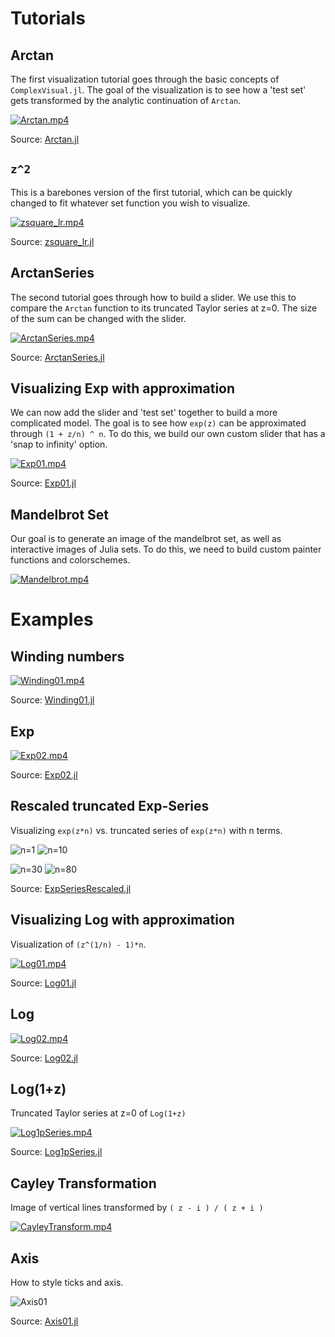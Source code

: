 # Tutorials

## Arctan

The first visualization tutorial goes through the basic concepts of `ComplexVisual.jl`. The goal of the visualization is to see how a 'test set' gets transformed by the analytic continuation of `Arctan`.

[![Arctan.mp4](https://github.com/luchr/ComplexVisualMedia/blob/main/examples/Arctan.png)](https://github.com/luchr/ComplexVisualMedia/blob/main/examples/Arctan.mp4?raw=true "Movie")

Source: [Arctan.jl](./Arctan.jl)

## `z^2`

This is a barebones version of the first tutorial, which can be quickly changed to fit whatever set function you wish to visualize.

[![zsquare_lr.mp4](https://github.com/luchr/ComplexVisualMedia/blob/main/examples/zsquare_lr.png)](https://github.com/luchr/ComplexVisualMedia/blob/main/examples/zsquare_lr.mp4?raw=true "Movie")

Source: [zsquare_lr.jl](./zsquare_lr.jl)

## ArctanSeries

The second tutorial goes through how to build a slider. We use this to compare the `Arctan` function to its truncated Taylor series at z=0. The size of the sum can be changed with the slider. 

[![ArctanSeries.mp4](https://github.com/luchr/ComplexVisualMedia/blob/main/examples/ArctanSeries.png)](https://github.com/luchr/ComplexVisualMedia/blob/main/examples/ArctanSeries.mp4?raw=true "Movie")

Source: [ArctanSeries.jl](./ArctanSeries.jl)

## Visualizing Exp with approximation

We can now add the slider and 'test set' together to build a more complicated model. The goal is to see how `exp(z)` can be approximated through `(1 + z/n) ^ n`. To do this, we build our own custom slider that has a 'snap to infinity' option. 

[![Exp01.mp4](https://github.com/luchr/ComplexVisualMedia/blob/main/examples/Exp01.png)](https://github.com/luchr/ComplexVisualMedia/blob/main/examples/Exp01.mp4?raw=true "Movie")

Source: [Exp01.jl](./Exp01.jl)

## Mandelbrot Set

Our goal is to generate an image of the mandelbrot set, as well as interactive images of Julia sets. To do this, we need to build custom painter functions and colorschemes. 

[![Mandelbrot.mp4](https://github.com/luchr/ComplexVisualMedia/blob/main/examples/Mandelbrot.png)](https://github.com/luchr/ComplexVisualMedia/blob/main/examples/Mandelbrot.mp4?raw=true "Movie")

# Examples

## Winding numbers

[![Winding01.mp4](https://github.com/luchr/ComplexVisualMedia/blob/main/examples/Winding01.png)](https://github.com/luchr/ComplexVisualMedia/blob/main/examples/Winding01.mp4?raw=true "Movie")

Source: [Winding01.jl](./Winding01.jl)

## Exp

[![Exp02.mp4](https://github.com/luchr/ComplexVisualMedia/blob/main/examples/Exp02.png)](https://github.com/luchr/ComplexVisualMedia/blob/main/examples/Exp02.mp4?raw=true "Movie")

Source: [Exp02.jl](./Exp02.jl)

## Rescaled truncated Exp-Series

Visualizing `exp(z*n)` vs. truncated series of `exp(z*n)` with n terms.

![n=1](https://github.com/luchr/ComplexVisualMedia/blob/main/examples/ExpSeriesRescaled_001.png)
![n=10](https://github.com/luchr/ComplexVisualMedia/blob/main/examples/ExpSeriesRescaled_010.png)

![n=30](https://github.com/luchr/ComplexVisualMedia/blob/main/examples/ExpSeriesRescaled_030.png)
![n=80](https://github.com/luchr/ComplexVisualMedia/blob/main/examples/ExpSeriesRescaled_080.png)

Source: [ExpSeriesRescaled.jl](./ExpSeriesRescaled.jl)

## Visualizing Log with approximation

Visualization of `(z^(1/n) - 1)*n`.

[![Log01.mp4](https://github.com/luchr/ComplexVisualMedia/blob/main/examples/Log01.png)](https://github.com/luchr/ComplexVisualMedia/blob/main/examples/Log01.mp4?raw=true "Movie")

Source: [Log01.jl](./Log01.jl)

## Log

[![Log02.mp4](https://github.com/luchr/ComplexVisualMedia/blob/main/examples/Log02.png)](https://github.com/luchr/ComplexVisualMedia/blob/main/examples/Log02.mp4?raw=true "Movie")

Source: [Log02.jl](./Log02.jl)

## Log(1+z)

Truncated Taylor series at z=0 of `Log(1+z)`

[![Log1pSeries.mp4](https://github.com/luchr/ComplexVisualMedia/blob/main/examples/Log1pSeries.png)](https://github.com/luchr/ComplexVisualMedia/blob/main/examples/Log1pSeries.mp4?raw=true "Movie")

Source: [Log1pSeries.jl](./Log1pSeries.jl)

## Cayley Transformation

Image of vertical lines transformed by `( z - i ) / ( z + i )`

[![CayleyTransform.mp4](https://github.com/luchr/ComplexVisualMedia/blob/main/examples/CayleyTransform.png)](https://github.com/luchr/ComplexVisualMedia/blob/main/examples/CayleyTransform.mp4?raw=true "Movie")

## Axis

How to style ticks and axis.

![Axis01](https://github.com/luchr/ComplexVisualMedia/blob/main/examples/Axis01.png)

Source: [Axis01.jl](./Axis01.jl)
